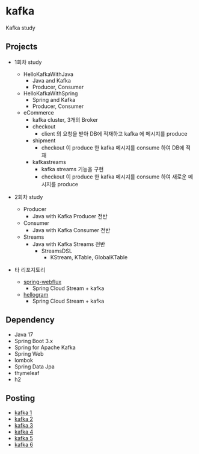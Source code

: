 # kafka
Kafka study

## Projects
- 1회차 study
  - HelloKafkaWithJava
    - Java and Kafka
    - Producer, Consumer
  - HelloKafkaWithSpring
    - Spring and Kafka
    - Producer, Consumer
  - eCommerce
    - kafka cluster, 3개의 Broker
    - checkout
      - client 의 요청을 받아 DB에 적재하고 kafka 에 메시지를 produce
    - shipment
      - checkout 이 produce 한 kafka 메시지를 consume 하여 DB에 적재
    - kafkastreams
      - kafka streams 기능을 구현
      - checkout 이 produce 한 kafka 메시지를 consume 하여 새로운 메시지를 produce
- 2회차 study
  - Producer
    - Java with Kafka Producer 전반
  - Consumer
    - Java with Kafka Consumer 전반
  - Streams
    - Java with Kafka Streams 전반
      - StreamsDSL
        - KStream, KTable, GlobalKTable
       
- 타 리포지토리
  - [spring-webflux](https://github.com/starryeye/spring-webflux)
    - Spring Cloud Stream + kafka
  - [hellogram](https://github.com/starryeye/hellogram)
    - Spring Cloud Stream + kafka

## Dependency
- Java 17
- Spring Boot 3.x
- Spring for Apache Kafka
- Spring Web
- lombok
- Spring Data Jpa
- thymeleaf
- h2

## Posting
- [kafka 1](https://starryeye.tistory.com/183)
- [kafka 2](https://starryeye.tistory.com/184)
- [kafka 3](https://starryeye.tistory.com/185)
- [kafka 4](https://starryeye.tistory.com/188)
- [kafka 5](https://starryeye.tistory.com/189)
- [kafka 6](https://starryeye.tistory.com/190)
